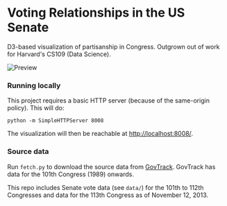 Voting Relationships in the US Senate
===========

D3-based visualization of partisanship in Congress. Outgrown out of work for Harvard's CS109 (Data Science).

![Preview](https://raw.github.com/DavidChouinard/congressviz/master/preview.png)

### Running locally

This project requires a basic HTTP server (because of the same-origin policy). This will do:

```
python -m SimpleHTTPServer 8008
```

The visualization will then be reachable at [http://localhost:8008/](http://localhost:8008/).

###  Source data

Run `fetch.py` to download the source data from [GovTrack](http://www.govtrack.us/). GovTrack has data for the 101th Congress (1989) onwards.

This repo includes Senate vote data (see `data/`) for the 101th to 112th Congresses and data for the 113th Congress as of November 12, 2013.
